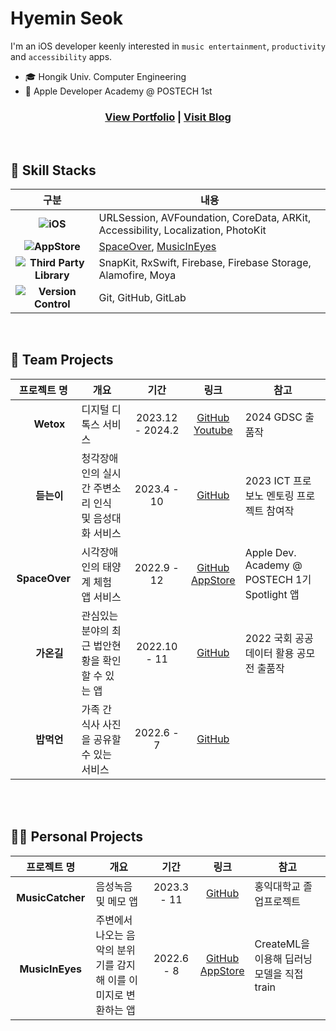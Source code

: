 # Hyemin Seok
I'm an iOS developer keenly interested in `music entertainment`, `productivity` and `accessibility` apps.
- 🎓 Hongik Univ. Computer Engineering
- 🍎 Apple Developer Academy @ POSTECH 1st 

<div align="center">
  
### [View Portfolio](https://drive.google.com/file/d/1nhOFyPy3uIGrYNCTU9Q9DCHfzeygaU0z/view?usp=drive_link) | [Visit Blog](https://lenalog.notion.site/Lena-s-Archive-27c0f292290e46c9ad2867382ce78005?pvs=4)

</div>

<br>

## 🧰 Skill Stacks
|구분|내용|
|:-:|-|
|**![iOS](https://img.shields.io/badge/iOS-000000?style=for-the-badge&logo=ios&logoColor=white)**|URLSession, AVFoundation, CoreData, ARKit, Accessibility, Localization, PhotoKit|
|**![AppStore](https://img.shields.io/badge/App_Store-0D96F6?style=for-the-badge&logo=app-store&logoColor=white)**|[SpaceOver](https://apps.apple.com/kr/app/spaceover/id6444027977?l=en-GB), [MusicInEyes](https://apps.apple.com/kr/app/music-in-eyes/id1643402478?l=en-GB)|
|**![Third Party Library](https://img.shields.io/badge/-Third%20Party%20Library-blue?style=for-the-badge)**|SnapKit, RxSwift, Firebase, Firebase Storage, Alamofire, Moya|
|**![Version Control](https://img.shields.io/badge/-Version%20Control-black?style=for-the-badge)**|Git, GitHub, GitLab|

<br>



## 👥 Team Projects
|프로젝트 명|개요|기간|링크|참고|
|:-:|-|:-:|:-:|-|
|<img src="https://github.com/lenamin/lenamin/assets/99120199/f23062bc-a1a0-4b59-99b3-de02685adc94.png" width="15"/> **Wetox**|디지털 디톡스 서비스|2023.12 - 2024.2|[GitHub](https://github.com/GDSC-Wetox/Wetox-iOS)<br>[Youtube](https://www.youtube.com/watch?v=6Hqv1hoxDm8)|2024 GDSC 출품작|
|<img src="https://github.com/lenamin/lenamin/assets/99120199/3031dd23-b6e6-4349-80d3-b3597f18b6c9.png" width="15"/> **듣는이**|청각장애인의 실시간 주변소리 인식 및 음성대화 서비스|2023.4 - 10|[GitHub](https://github.com/NANIMO2023/23-PF013)|2023 ICT 프로보노 멘토링 프로젝트 참여작|
|<img src="https://github.com/lenamin/lenamin/assets/99120199/50c97b48-9298-4100-931b-fa4943a52048.png" width="15"/> **SpaceOver**|시각장애인의 태양계 체험 앱 서비스|2022.9 - 12|[GitHub](https://github.com/DeveloperAcademy-POSTECH/MacC-Team-TARS)<br>[AppStore](https://apps.apple.com/kr/app/spaceover/id6444027977?l=en-GB)|Apple Dev. Academy @ POSTECH 1기 Spotlight 앱 |
|<img src="https://github.com/lenamin/lenamin/assets/99120199/bb669dac-90d9-4304-a445-036f02384fb3.png" width="15"/> **가온길**|관심있는 분야의 최근 법안현황을 확인할 수 있는 앱|2022.10 - 11|[GitHub](https://github.com/Gaongil/Gaongil)|2022 국회 공공데이터 활용 공모전 출품작|
|<img src="https://github.com/lenamin/lenamin/assets/99120199/32b4f89f-0499-422e-9f0c-01e5cf863424.png" width="15"/> **밥먹언**|가족 간 식사 사진을 공유할 수 있는 서비스|2022.6 - 7|[GitHub](https://github.com/DeveloperAcademy-POSTECH/MC3-Team3-Puhaha/tree/d35bf59a840142c0e8fbb97d5a87c05645d0c946)|||

<br><br>

## 👩‍💻 Personal Projects
|프로젝트 명|개요|기간|링크|참고|
|:-:|-|:-:|:-:|-|
|<img src="https://github.com/lenamin/lenamin/assets/99120199/8ae97174-eb64-4cc6-b188-a74fea5975ca.png" width="15"/> **MusicCatcher**|음성녹음 및 메모 앱|2023.3 - 11|[GitHub](https://github.com/lenamin/Music-Catcher)|홍익대학교 졸업프로젝트|
|<img src="https://github.com/lenamin/lenamin/assets/99120199/cb5de8b2-0b4a-467c-885f-a38b77543a1d.png" width="15"/> **MusicInEyes**|주변에서 나오는 음악의 분위기를 감지해 이를 이미지로 변환하는 앱|2022.6 - 8|[GitHub](https://apps.apple.com/kr/app/spaceover/id6444027977?l=en-GB)<br>[AppStore](https://apps.apple.com/kr/app/music-in-eyes/id1643402478)|CreateML을 이용해 딥러닝 모델을 직접 train|

